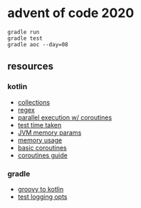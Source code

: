 # advent of code 2020

    gradle run
    gradle test
    gradle aoc --day=08

## resources

### kotlin

- [collections](https://kotlinlang.org/docs/reference/collection-operations.html)
- [regex](https://kotlinlang.org/api/latest/jvm/stdlib/kotlin.text/-regex/)
- [parallel execution w/ coroutines](https://jivimberg.io/blog/2018/05/04/parallel-map-in-kotlin/)
- [test time taken](https://kotlinlang.org/api/latest/jvm/stdlib/kotlin.system/measure-time-millis.html)
- [JVM memory params](https://www.baeldung.com/jvm-parameters)
- [memory usage](https://www.baeldung.com/java-heap-memory-api)
- [basic coroutines](https://kotlinlang.org/docs/tutorials/coroutines/coroutines-basic-jvm.html)
- [coroutines guide](https://github.com/Kotlin/kotlinx.coroutines/blob/master/coroutines-guide.md)

### gradle

- [groovy to kotlin](https://docs.gradle.org/nightly/userguide/migrating_from_groovy_to_kotlin_dsl.html)
- [test logging opts](https://docs.gradle.org/current/dsl/org.gradle.api.tasks.testing.logging.TestLogging.html)
